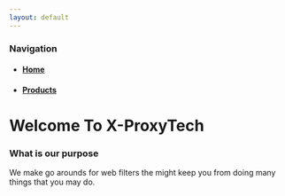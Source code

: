 ```yaml
---
layout: default
---
```

### Navigation
*   #### [Home](./)
*   #### [Products](./Products.html)

# Welcome To X-ProxyTech


### What is our purpose
We make go arounds for web filters the might keep you from doing many things that you may do.
